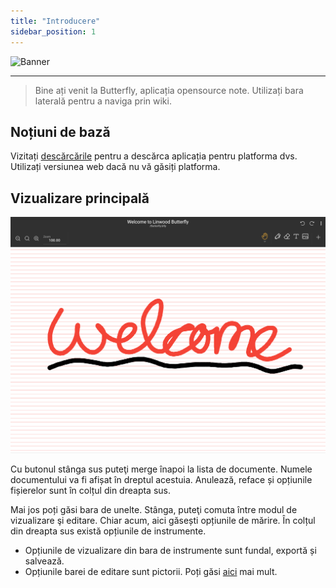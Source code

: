 ```yaml
---
title: "Introducere"
sidebar_position: 1
---
```


![Banner](/img/banner.png)

---

> Bine ați venit la Butterfly, aplicația opensource note. Utilizați bara laterală pentru a naviga prin wiki.

## Noțiuni de bază

Vizitați [descărcările](/downloads) pentru a descărca aplicația pentru platforma dvs. Utilizați versiunea web [](https://butterfly.linwood.dev) dacă nu vă găsiți platforma.

## Vizualizare principală

![Vizualizare principală](main.png)

Cu butonul stânga sus puteţi merge înapoi la lista de documente. Numele documentului va fi afișat în dreptul acestuia. Anulează, reface și opțiunile fișierelor sunt în colțul din dreapta sus.

Mai jos poți găsi bara de unelte. Stânga, puteţi comuta între modul de vizualizare şi editare. Chiar acum, aici găsești opțiunile de mărire. În colțul din dreapta sus există opțiunile de instrumente.

- Opțiunile de vizualizare din bara de instrumente sunt fundal, exportă și salvează.
- Opțiunile barei de editare sunt pictorii. Poți găsi [aici](background/intro) mai mult.
